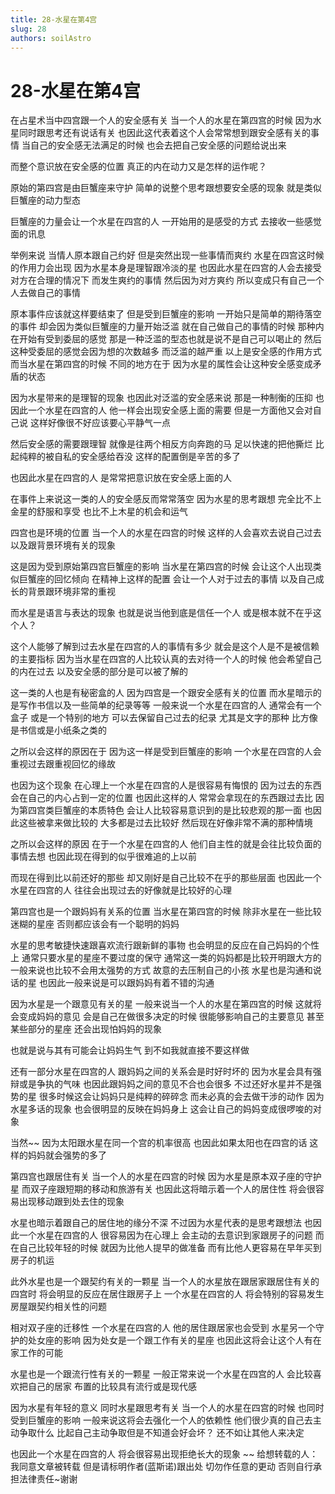 ```yaml
---
title: 28-水星在第4宫
slug: 28
authors: soilAstro
---
```


# 28-水星在第4宫
在占星术当中四宫跟一个人的安全感有关
当一个人的水星在第四宫的时候
因为水星同时跟思考还有说话有关
也因此这代表着这个人会常常想到跟安全感有关的事情
当自己的安全感无法满足的时候
也会去把自己安全感的问题给说出来

而整个意识放在安全感的位置
真正的内在动力又是怎样的运作呢？

原始的第四宫是由巨蟹座来守护
简单的说整个思考跟想要安全感的现象
就是类似巨蟹座的动力型态

巨蟹座的力量会让一个水星在四宫的人
一开始用的是感受的方式
去接收一些感觉面的讯息

举例来说
当情人原本跟自己约好
但是突然出现一些事情而爽约
水星在四宫这时候的作用力会出现
因为水星本身是理智跟冷淡的星
也因此水星在四宫的人会去接受对方在合理的情况下
而发生爽约的事情
然后因为对方爽约
所以变成只有自己一个人去做自己的事情

原本事件应该就这样要结束了
但是受到巨蟹座的影响
一开始只是简单的期待落空的事件
却会因为类似巨蟹座的力量开始泛滥
就在自己做自己的事情的时候
那种内在开始有受到委屈的感觉
那是一种泛滥的型态也就是说不是自己可以喝止的
然后这种受委屈的感觉会因为想的次数越多
而泛滥的越严重
以上是安全感的作用方式
而当水星在第四宫的时候
不同的地方在于
因为水星的属性会让这种安全感变成矛盾的状态

因为水星带来的是理智的现象
也因此对泛滥的安全感来说
那是一种制衡的压抑
也因此一个水星在四宫的人
他一样会出现安全感上面的需要
但是一方面他又会对自己说
这样好像很不好应该要心平静气一点

然后安全感的需要跟理智
就像是往两个相反方向奔跑的马
足以快速的把他撕烂
比起纯粹的被自私的安全感给吞没
这样的配置倒是辛苦的多了

也因此水星在四宫的人
是常常把意识放在安全感上面的人

在事件上来说这一类的人的安全感反而常常落空
因为水星的思考跟想
完全比不上金星的舒服和享受
也比不上木星的机会和运气

四宫也是环境的位置
当一个人的水星在四宫的时候
这样的人会喜欢去说自己过去
以及跟背景环境有关的现象

这是因为受到原始第四宫巨蟹座的影响
当水星在第四宫的时候
会让这个人出现类似巨蟹座的回忆倾向
在精神上这样的配置
会让一个人对于过去的事情
以及自己成长的背景跟环境非常的重视

而水星是语言与表达的现象
也就是说当他到底是信任一个人
或是根本就不在乎这个人？

这个人能够了解到过去水星在四宫的人的事情有多少
就会是这个人是不是被信赖的主要指标
因为当水星在四宫的人比较认真的去对待一个人的时候
他会希望自己的内在过去
以及安全感的部分是可以被了解的

这一类的人也是有秘密盒的人
因为四宫是一个跟安全感有关的位置
而水星暗示的是写作书信以及一些简单的纪录等等
一般来说一个水星在四宫的人
通常会有一个盒子
或是一个特别的地方
可以去保留自己过去的纪录
尤其是文字的那种
比方像是书信或是小纸条之类的

之所以会这样的原因在于
因为这一样是受到巨蟹座的影响
一个水星在四宫的人会重视过去跟重视回忆的缘故

也因为这个现象
在心理上一个水星在四宫的人是很容易有悔恨的
因为过去的东西会在自己的内心占到一定的位置
也因此这样的人
常常会拿现在的东西跟过去比
因为第四宫类巨蟹座的本质特色
会让人比较容易意识到的是比较悲观的那一面
也因此这些被拿来做比较的
大多都是过去比较好
然后现在好像非常不满的那种情境

之所以会这样的原因
在于一个水星在四宫的人
他们自主性的就是会往比较负面的事情去想
也因此现在得到的似乎很难追的上以前

而现在得到比以前还好的那些
却又刚好是自己比较不在乎的那些层面
也因此一个水星在四宫的人
往往会出现过去的好像就是比较好的心理

第四宫也是一个跟妈妈有关系的位置
当水星在第四宫的时候
除非水星在一些比较迷糊的星座
否则都应该会有一个聪明的妈妈

水星的思考敏捷快速跟喜欢流行跟新鲜的事物
也会明显的反应在自己妈妈的个性上
通常只要水星的星座不要过度的保守
通常这一类的妈妈都是比较开明跟大方的
一般来说也比较不会用太强势的方式
故意的去压制自己的小孩
水星也是沟通和说话的星
也因此一般来说是可以跟妈妈有着不错的沟通

因为水星是一个跟意见有关的星
一般来说当一个人的水星在第四宫的时候
这就将会变成妈妈的意见
会是自己在做很多决定的时候
很能够影响自己的主要意见
甚至某些部分的星座
还会出现怕妈妈的现象

也就是说与其有可能会让妈妈生气
到不如我就直接不要这样做

还有一部分水星在四宫的人
跟妈妈之间的关系会是时好时坏的
因为水星会具有强辩或是争执的气味
也因此跟妈妈之间的意见不合也会很多
不过还好水星并不是强势的星
很多时候这会让妈妈只是纯粹的碎碎念
而未必真的会去做干涉的动作
因为水星多话的现象
也会很明显的反映在妈妈身上
这会让自己的妈妈变成很啰唆的对象

当然~~
因为太阳跟水星在同一个宫的机率很高
也因此如果太阳也在四宫的话
这样的妈妈就会强势的多了

第四宫也跟居住有关
当一个人的水星在四宫的时候
因为水星是原本双子座的守护星
而双子座跟短期的移动和旅游有关
也因此这将暗示着一个人的居住性
将会很容易出现移动跟到处去住的现象

水星也暗示着跟自己的居住地的缘分不深
不过因为水星代表的是思考跟想法
也因此一个水星在四宫的人
很容易因为在心理上
会主动的去意识到家跟房子的问题
而在自己比较年轻的时候
就因为比他人提早的做准备
而有比他人更容易在早年买到房子的机运

此外水星也是一个跟契约有关的一颗星
当一个人的水星放在跟居家跟居住有关的四宫时
将会明显的反应在居住跟房子上
一个水星在四宫的人
将会特别的容易发生房屋跟契约相关性的问题

相对双子座的迁移性
一个水星在四宫的人
他的居住跟居家也会受到
水星另一个守护的处女座的影响
因为处女是一个跟工作有关的星座
也因此这将会让这个人有在家工作的可能

水星也是一个跟流行性有关的一颗星
一般正常来说一个水星在四宫的人
会比较喜欢把自己的居家
布置的比较具有流行或是现代感

因为水星有年轻的意义
同时水星跟思考有关
当一个人的水星在四宫的时候
也同时受到巨蟹座的影响
一般来说这将会去强化一个人的依赖性
他们很少真的自己去主动争取什么
比起自己主动争取但是不知道会好会坏？
还不如让其他人来决定

也因此一个水星在四宫的人
将会很容易出现拒绝长大的现象
~~
给想转载的人：
我同意文章被转载
但是请标明作者(蓝斯诺)跟出处
切勿作任意的更动
否则自行承担法律责任~谢谢

 
  